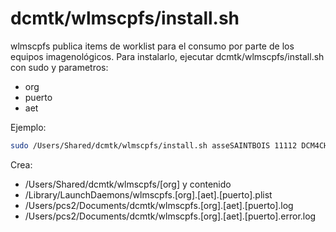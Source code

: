 # dcmtk/wlmscpfs/install.sh

wlmscpfs publica items de worklist para el consumo por parte de los equipos imagenológicos. Para instalarlo, ejecutar dcmtk/wlmscpfs/install.sh con sudo y parametros:

- org
- puerto
- aet

Ejemplo:

```sh
sudo /Users/Shared/dcmtk/wlmscpfs/install.sh asseSAINTBOIS 11112 DCM4CHEE
```

 

Crea:

- /Users/Shared/dcmtk/wlmscpfs/[org]  y contenido
- /Library/LaunchDaemons/wlmscpfs.[org].[aet].[puerto].plist
- /Users/pcs2/Documents/dcmtk/wlmscpfs.[org].[aet].[puerto].log
- /Users/pcs2/Documents/dcmtk/wlmscpfs.[org].[aet].[puerto].error.log